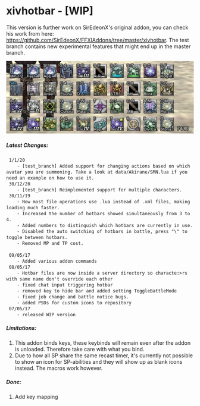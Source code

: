 # xivhotbar - [WIP]
This version is further work on SirEdeonX's original addon, you can check his work from here: https://github.com/SirEdeonX/FFXIAddons/tree/master/xivhotbar. The test branch contains new experimental features that might end up in the master branch.

![XIVHotbar](/images/demo/demo2.png)
##### Latest Changes:
```
 1/1/20
	- [test_branch] Added support for changing actions based on which avatar you are summoning. Take a look at data/Akirane/SMN.lua if you need an example on how to use it.
 30/12/20
	- [test_branch] Reimplemented support for multiple characters.
 30/11/19
	- Now most file operations use .lua instead of .xml files, making loading much faster.
	- Increased the number of hotbars showed simultaneously from 3 to 4.
	- Added numbers to distinguish which hotbars are currently in use.
	- Disabled the auto switching of hotbars in battle, press "\" to toggle between hotbars.
	- Removed MP and TP cost.

 09/05/17
    - Added various addon commands
 08/05/17
    - Hotbar files are now inside a server directory so characte:>rs with same name don't override each other
    - fixed chat input triggering hotbar
    - removed key to hide bar and added setting ToggleBattleMode
    - fixed job change and battle notice bugs. 
    - added PSDs for custom icons to repository
 07/05/17
    - released WIP version
 ```

##### Limitations:
1. This addon binds keys, these keybinds will remain even after the addon is unloaded. Therefore take care with what you bind. 
2. Due to how all SP share the same recast timer, it's currently not possible to show an icon for SP-abilities and they will show up as blank icons instead. The macros work however.

##### Done:

1. Add key mapping

